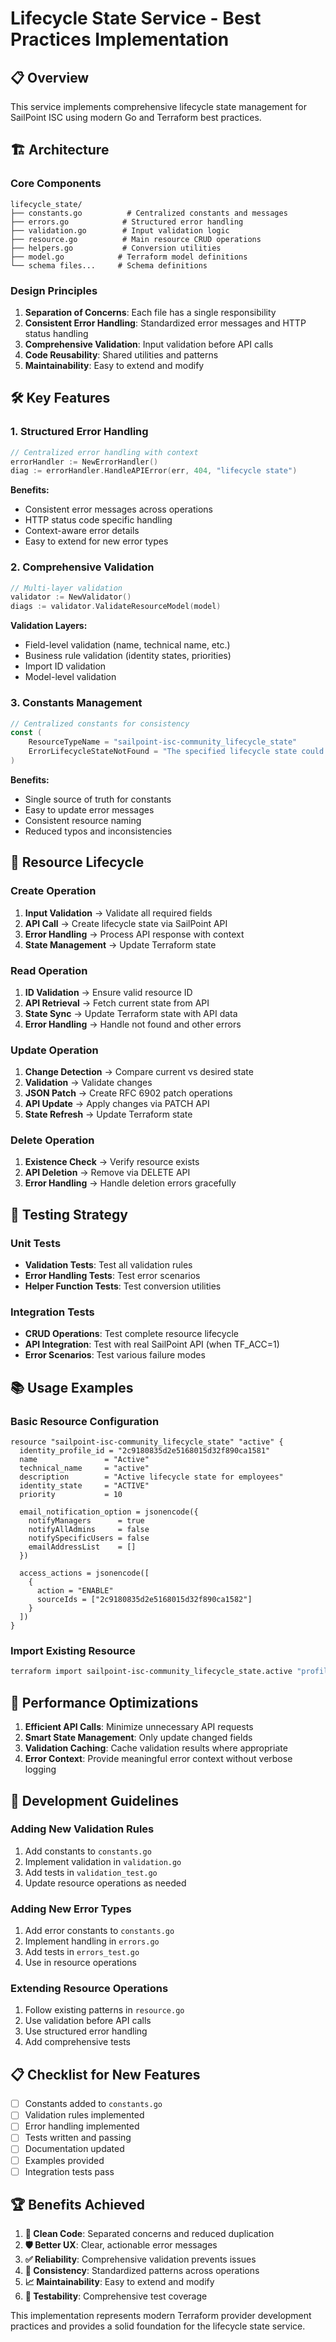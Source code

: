 # Lifecycle State Service - Best Practices Implementation

## 📋 Overview

This service implements comprehensive lifecycle state management for SailPoint ISC using modern Go and Terraform best practices.

## 🏗️ Architecture

### Core Components

```
lifecycle_state/
├── constants.go          # Centralized constants and messages
├── errors.go            # Structured error handling
├── validation.go        # Input validation logic
├── resource.go          # Main resource CRUD operations
├── helpers.go           # Conversion utilities
├── model.go            # Terraform model definitions
└── schema files...     # Schema definitions
```

### Design Principles

1. **Separation of Concerns**: Each file has a single responsibility
2. **Consistent Error Handling**: Standardized error messages and HTTP status handling
3. **Comprehensive Validation**: Input validation before API calls
4. **Code Reusability**: Shared utilities and patterns
5. **Maintainability**: Easy to extend and modify

## 🛠️ Key Features

### 1. Structured Error Handling

```go
// Centralized error handling with context
errorHandler := NewErrorHandler()
diag := errorHandler.HandleAPIError(err, 404, "lifecycle state")
```

**Benefits:**
- Consistent error messages across operations
- HTTP status code specific handling
- Context-aware error details
- Easy to extend for new error types

### 2. Comprehensive Validation

```go
// Multi-layer validation
validator := NewValidator()
diags := validator.ValidateResourceModel(model)
```

**Validation Layers:**
- Field-level validation (name, technical name, etc.)
- Business rule validation (identity states, priorities)
- Import ID validation
- Model-level validation

### 3. Constants Management

```go
// Centralized constants for consistency
const (
    ResourceTypeName = "sailpoint-isc-community_lifecycle_state"
    ErrorLifecycleStateNotFound = "The specified lifecycle state could not be found"
)
```

**Benefits:**
- Single source of truth for constants
- Easy to update error messages
- Consistent resource naming
- Reduced typos and inconsistencies

## 🔄 Resource Lifecycle

### Create Operation
1. **Input Validation** → Validate all required fields
2. **API Call** → Create lifecycle state via SailPoint API
3. **Error Handling** → Process API response with context
4. **State Management** → Update Terraform state

### Read Operation
1. **ID Validation** → Ensure valid resource ID
2. **API Retrieval** → Fetch current state from API
3. **State Sync** → Update Terraform state with API data
4. **Error Handling** → Handle not found and other errors

### Update Operation
1. **Change Detection** → Compare current vs desired state
2. **Validation** → Validate changes
3. **JSON Patch** → Create RFC 6902 patch operations
4. **API Update** → Apply changes via PATCH API
5. **State Refresh** → Update Terraform state

### Delete Operation
1. **Existence Check** → Verify resource exists
2. **API Deletion** → Remove via DELETE API
3. **Error Handling** → Handle deletion errors gracefully

## 🧪 Testing Strategy

### Unit Tests
- **Validation Tests**: Test all validation rules
- **Error Handling Tests**: Test error scenarios
- **Helper Function Tests**: Test conversion utilities

### Integration Tests
- **CRUD Operations**: Test complete resource lifecycle
- **API Integration**: Test with real SailPoint API (when TF_ACC=1)
- **Error Scenarios**: Test various failure modes

## 📚 Usage Examples

### Basic Resource Configuration

```hcl
resource "sailpoint-isc-community_lifecycle_state" "active" {
  identity_profile_id = "2c9180835d2e5168015d32f890ca1581"
  name               = "Active"
  technical_name     = "active"
  description        = "Active lifecycle state for employees"
  identity_state     = "ACTIVE"
  priority           = 10
  
  email_notification_option = jsonencode({
    notifyManagers      = true
    notifyAllAdmins     = false
    notifySpecificUsers = false
    emailAddressList    = []
  })
  
  access_actions = jsonencode([
    {
      action = "ENABLE"
      sourceIds = ["2c9180835d2e5168015d32f890ca1582"]
    }
  ])
}
```

### Import Existing Resource

```bash
terraform import sailpoint-isc-community_lifecycle_state.active "profile_id:state_id"
```

## 🚀 Performance Optimizations

1. **Efficient API Calls**: Minimize unnecessary API requests
2. **Smart State Management**: Only update changed fields
3. **Validation Caching**: Cache validation results where appropriate
4. **Error Context**: Provide meaningful error context without verbose logging

## 🔧 Development Guidelines

### Adding New Validation Rules

1. Add constants to `constants.go`
2. Implement validation in `validation.go`
3. Add tests in `validation_test.go`
4. Update resource operations as needed

### Adding New Error Types

1. Add error constants to `constants.go`
2. Implement handling in `errors.go`
3. Add tests in `errors_test.go`
4. Use in resource operations

### Extending Resource Operations

1. Follow existing patterns in `resource.go`
2. Use validation before API calls
3. Use structured error handling
4. Add comprehensive tests

## 📋 Checklist for New Features

- [ ] Constants added to `constants.go`
- [ ] Validation rules implemented
- [ ] Error handling implemented
- [ ] Tests written and passing
- [ ] Documentation updated
- [ ] Examples provided
- [ ] Integration tests pass

## 🏆 Benefits Achieved

1. **🧹 Clean Code**: Separated concerns and reduced duplication
2. **🛡️ Better UX**: Clear, actionable error messages
3. **✅ Reliability**: Comprehensive validation prevents issues
4. **🔄 Consistency**: Standardized patterns across operations
5. **📈 Maintainability**: Easy to extend and modify
6. **🧪 Testability**: Comprehensive test coverage

This implementation represents modern Terraform provider development practices and provides a solid foundation for the lifecycle state service.